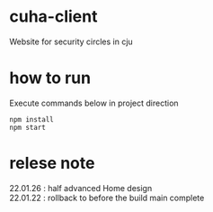 # cuha-client
Website for security circles in cju

# how to run
Execute commands below in project direction
```` 
npm install
npm start
````

# relese note
22.01.26 : half advanced Home design</br>
22.01.22 : rollback to before the build main complete
